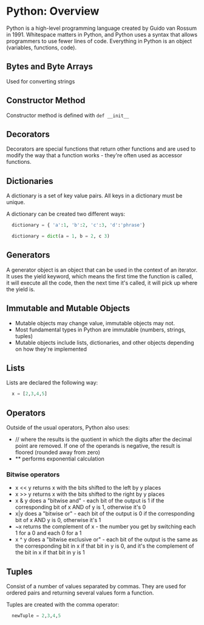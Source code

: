 # Python: Overview
Python is a high-level programming language created by Guido van Rossum in 1991. Whitespace matters in Python, and Python uses a syntax that allows programmers to use fewer lines of code. Everything in Python is an object (variables, functions, code).

## Bytes and Byte Arrays
Used for converting strings

## Constructor Method
Constructor method is defined with `def __init__`

## Decorators
Decorators are special functions that return other functions and are used to modify the way that a function works - they're often used as accessor functions.

## Dictionaries
A dictionary is a set of key value pairs. All keys in a dictionary must be unique.

A dictionary can be created two different ways:

```python
  dictionary = { 'a':1, 'b':2, 'c':3, 'd':'phrase'}

  dictionary = dict(a = 1, b = 2, c 3)
```

## Generators
A generator object is an object that can be used in the context of an iterator. It uses the yield keyword, which means the first time the function is called, it will execute all the code, then the next time it's called, it will pick up where the yield is.

## Immutable and Mutable Objects
* Mutable objects may change value, immutable objects may not.
* Most fundamental types in Python are immutable (numbers, strings, tuples)
* Mutable objects include lists, dictionaries, and other objects depending on how they're implemented

## Lists
Lists are declared the following way:

```python
  x = [2,3,4,5]
```
## Operators
Outside of the usual operators, Python also uses:

* // where the results is the quotient in which the digits after the decimal point are removed. If one of the operands is negative, the result is floored (rounded away from zero)
* ** performs exponential calculation

### Bitwise operators
* x << y returns x with the bits shifted to the left by y places
* x >> y returns x with the bits shifted to the right by y places
* x & y does a "bitwise and" - each bit of the output is 1 if the corresponding bit of x AND of y is 1, otherwise it's 0
* x|y does a "bitwise or" - each bit of the output is 0 if the corresponding bit of x AND y is 0, otherwise it's 1
* ~x returns the complement of x - the number you get by switching each 1 for a 0 and each 0 for a 1
* x ^ y does a "bitwise exclusive or" - each bit of the output is the same as the corresponding bit in x if that bit in y is 0, and it's the complement of the bit in x if that bit in y is 1

## Tuples
Consist of a number of values separated by commas. They are used for ordered pairs and returning several values form a function.

Tuples are created with the comma operator:

```python
  newTuple = 2,3,4,5
```
